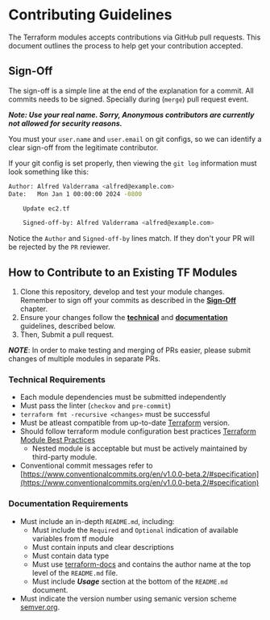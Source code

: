 # Contributing Guidelines

The Terraform modules accepts contributions via GitHub pull requests. This document outlines the process to help get your contribution accepted.

## Sign-Off

The sign-off is a simple line at the end of the explanation for a commit. All
commits needs to be signed. Specially during (`merge`) pull request event.

***Note: Use your real name. Sorry, Anonymous contributors are currently not allowed for security reasons.***


You must your `user.name` and `user.email` on git configs, so we can identify a clear sign-off from the legitimate contributor.

If your git config is set properly, then viewing the `git log` information must look something like this:


```bash
Author: Alfred Valderrama <alfred@example.com>
Date:   Mon Jan 1 00:00:00 2024 -0800

    Update ec2.tf

    Signed-off-by: Alfred Valderrama <alfred@example.com>
```

Notice the `Author` and `Signed-off-by` lines match. If they don't
your PR will be rejected by the `PR` reviewer.


## How to Contribute to an Existing TF Modules

1. Clone this repository, develop and test your module changes. Remember to sign off your commits as described in the **[Sign-Off](#sign-off)** chapter.
2. Ensure your changes follow the **[technical](#technical-requirements)** and **[documentation](#documentation-requirements)** guidelines, described below.
3. Then, Submit a pull request.

***NOTE***: In order to make testing and merging of PRs easier, please submit changes of multiple modules in separate PRs.


### Technical Requirements

* Each module dependencies must be submitted independently
* Must pass the linter (`checkov` and `pre-commit`)
* `terraform fmt -recursive <changes>` must be successful 
* Must be atleast compatible from up-to-date [Terraform](https://developer.hashicorp.com/terraform/install?product_intent=terraform) version.
* Should follow terraform module configuration best practices [Terraform Module Best Practices](https://developer.hashicorp.com/terraform/tutorials/modules/module#module-best-practices)
  * Nested module is acceptable but must be actively maintained by third-party module.
* Conventional commit messages refer to [https://www.conventionalcommits.org/en/v1.0.0-beta.2/#specification](https://www.conventionalcommits.org/en/v1.0.0-beta.2/#specification)

### Documentation Requirements

* Must include an in-depth `README.md`, including:
    * Must include the `Required` and `Optional` indication of available variables from tf module
    * Must contain inputs and clear descriptions
    * Must contain data type
    * Must use [terraform-docs](https://github.com/terraform-docs/terraform-docs) and contains the author name at the top level of the `README.md` file.
    * Must include ***Usage*** section at the bottom of the `README.md` document.
* Must indicate the version number using semanic version scheme [semver.org](https://semver.org/).

